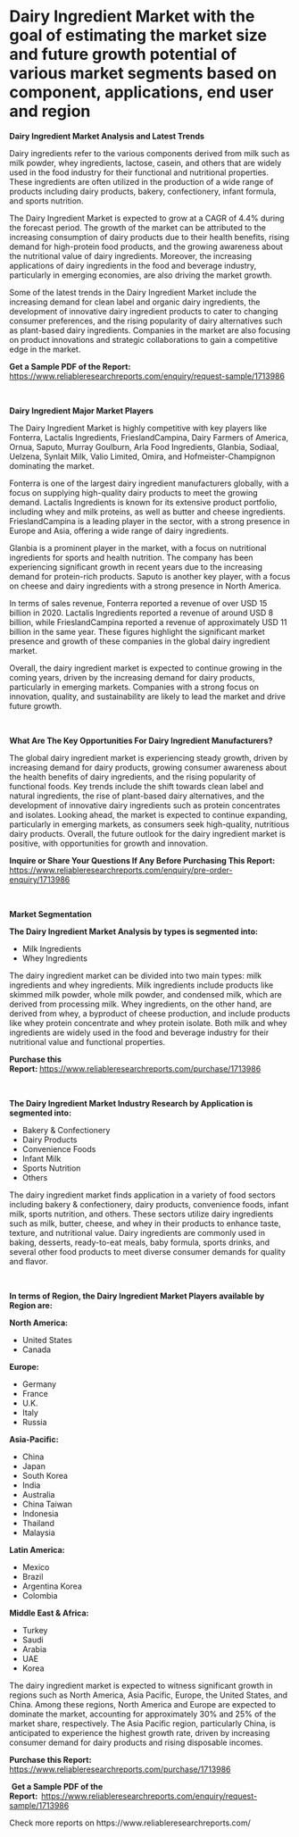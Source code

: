 <p><h1>Dairy Ingredient Market with the goal of estimating the market size and future growth potential of various market segments based on component, applications, end user and region</h1></p><p><strong>Dairy Ingredient Market Analysis and Latest Trends</strong></p>
<p><p>Dairy ingredients refer to the various components derived from milk such as milk powder, whey ingredients, lactose, casein, and others that are widely used in the food industry for their functional and nutritional properties. These ingredients are often utilized in the production of a wide range of products including dairy products, bakery, confectionery, infant formula, and sports nutrition.</p><p>The Dairy Ingredient Market is expected to grow at a CAGR of 4.4% during the forecast period. The growth of the market can be attributed to the increasing consumption of dairy products due to their health benefits, rising demand for high-protein food products, and the growing awareness about the nutritional value of dairy ingredients. Moreover, the increasing applications of dairy ingredients in the food and beverage industry, particularly in emerging economies, are also driving the market growth.</p><p>Some of the latest trends in the Dairy Ingredient Market include the increasing demand for clean label and organic dairy ingredients, the development of innovative dairy ingredient products to cater to changing consumer preferences, and the rising popularity of dairy alternatives such as plant-based dairy ingredients. Companies in the market are also focusing on product innovations and strategic collaborations to gain a competitive edge in the market.</p></p>
<p><strong>Get a Sample PDF of the Report:&nbsp;</strong> <a href="https://www.reliableresearchreports.com/enquiry/request-sample/1713986">https://www.reliableresearchreports.com/enquiry/request-sample/1713986</a></p>
<p>&nbsp;</p>
<p><strong>Dairy Ingredient Major Market Players</strong></p>
<p><p>The Dairy Ingredient Market is highly competitive with key players like Fonterra, Lactalis Ingredients, FrieslandCampina, Dairy Farmers of America, Ornua, Saputo, Murray Goulburn, Arla Food Ingredients, Glanbia, Sodiaal, Uelzena, Synlait Milk, Valio Limited, Omira, and Hofmeister-Champignon dominating the market. </p><p>Fonterra is one of the largest dairy ingredient manufacturers globally, with a focus on supplying high-quality dairy products to meet the growing demand. Lactalis Ingredients is known for its extensive product portfolio, including whey and milk proteins, as well as butter and cheese ingredients. FrieslandCampina is a leading player in the sector, with a strong presence in Europe and Asia, offering a wide range of dairy ingredients.</p><p>Glanbia is a prominent player in the market, with a focus on nutritional ingredients for sports and health nutrition. The company has been experiencing significant growth in recent years due to the increasing demand for protein-rich products. Saputo is another key player, with a focus on cheese and dairy ingredients with a strong presence in North America.</p><p>In terms of sales revenue, Fonterra reported a revenue of over USD 15 billion in 2020. Lactalis Ingredients reported a revenue of around USD 8 billion, while FrieslandCampina reported a revenue of approximately USD 11 billion in the same year. These figures highlight the significant market presence and growth of these companies in the global dairy ingredient market. </p><p>Overall, the dairy ingredient market is expected to continue growing in the coming years, driven by the increasing demand for dairy products, particularly in emerging markets. Companies with a strong focus on innovation, quality, and sustainability are likely to lead the market and drive future growth.</p></p>
<p>&nbsp;</p>
<p><strong>What Are The Key Opportunities For Dairy Ingredient Manufacturers?</strong></p>
<p><p>The global dairy ingredient market is experiencing steady growth, driven by increasing demand for dairy products, growing consumer awareness about the health benefits of dairy ingredients, and the rising popularity of functional foods. Key trends include the shift towards clean label and natural ingredients, the rise of plant-based dairy alternatives, and the development of innovative dairy ingredients such as protein concentrates and isolates. Looking ahead, the market is expected to continue expanding, particularly in emerging markets, as consumers seek high-quality, nutritious dairy products. Overall, the future outlook for the dairy ingredient market is positive, with opportunities for growth and innovation.</p></p>
<p><strong>Inquire or Share Your Questions If Any Before Purchasing This Report:</strong> <a href="https://www.reliableresearchreports.com/enquiry/pre-order-enquiry/1713986">https://www.reliableresearchreports.com/enquiry/pre-order-enquiry/1713986</a></p>
<p>&nbsp;</p>
<p><strong>Market Segmentation</strong></p>
<p><strong>The Dairy Ingredient Market Analysis by types is segmented into:</strong></p>
<p><ul><li>Milk Ingredients</li><li>Whey Ingredients</li></ul></p>
<p><p>The dairy ingredient market can be divided into two main types: milk ingredients and whey ingredients. Milk ingredients include products like skimmed milk powder, whole milk powder, and condensed milk, which are derived from processing milk. Whey ingredients, on the other hand, are derived from whey, a byproduct of cheese production, and include products like whey protein concentrate and whey protein isolate. Both milk and whey ingredients are widely used in the food and beverage industry for their nutritional value and functional properties.</p></p>
<p><strong>Purchase this Report:&nbsp;</strong><a href="https://www.reliableresearchreports.com/purchase/1713986">https://www.reliableresearchreports.com/purchase/1713986</a></p>
<p>&nbsp;</p>
<p><strong>The Dairy Ingredient Market Industry Research by Application is segmented into:</strong></p>
<p><ul><li>Bakery & Confectionery</li><li>Dairy Products</li><li>Convenience Foods</li><li>Infant Milk</li><li>Sports Nutrition</li><li>Others</li></ul></p>
<p><p>The dairy ingredient market finds application in a variety of food sectors including bakery & confectionery, dairy products, convenience foods, infant milk, sports nutrition, and others. These sectors utilize dairy ingredients such as milk, butter, cheese, and whey in their products to enhance taste, texture, and nutritional value. Dairy ingredients are commonly used in baking, desserts, ready-to-eat meals, baby formula, sports drinks, and several other food products to meet diverse consumer demands for quality and flavor.</p></p>
<p>&nbsp;</p>
<p><strong>In terms of Region, the Dairy Ingredient Market Players available by Region are:</strong></p>
<p>
    <p> <strong> North America: </strong>
        <ul>
            <li>United States</li>
            <li>Canada</li>
        </ul>
        </p> 
    <p> <strong> Europe: </strong>
        <ul>
            <li>Germany</li>
            <li>France</li>
            <li>U.K.</li>
            <li>Italy</li>
            <li>Russia</li>
        </ul>
        </p> 
    <p> <strong> Asia-Pacific: </strong>
        <ul>
            <li>China</li>
            <li>Japan</li>
            <li>South Korea</li>
            <li>India</li>
            <li>Australia</li>
            <li>China Taiwan</li>
            <li>Indonesia</li>
            <li>Thailand</li>
            <li>Malaysia</li>
        </ul>
        </p> 
    <p> <strong> Latin America: </strong>
        <ul>
            <li>Mexico</li>
            <li>Brazil</li>
            <li>Argentina Korea</li>
            <li>Colombia</li>
        </ul>
        </p> 
    <p> <strong> Middle East & Africa: </strong>
        <ul>
            <li>Turkey</li>
            <li>Saudi</li>
            <li>Arabia</li>
            <li>UAE</li>
            <li>Korea</li>
        </ul>
    </p>
    </p>
<p><p>The dairy ingredient market is expected to witness significant growth in regions such as North America, Asia Pacific, Europe, the United States, and China. Among these regions, North America and Europe are expected to dominate the market, accounting for approximately 30% and 25% of the market share, respectively. The Asia Pacific region, particularly China, is anticipated to experience the highest growth rate, driven by increasing consumer demand for dairy products and rising disposable incomes.</p></p>
<p><strong>Purchase this Report: </strong><a href="https://www.reliableresearchreports.com/purchase/1713986">https://www.reliableresearchreports.com/purchase/1713986</a></p>
<p>&nbsp;<strong>Get a Sample PDF of the Report:&nbsp;&nbsp;</strong><a href="https://www.reliableresearchreports.com/enquiry/request-sample/1713986">https://www.reliableresearchreports.com/enquiry/request-sample/1713986</a></p>
<p><strong></strong></p>
<p>Check more reports on https://www.reliableresearchreports.com/</p>